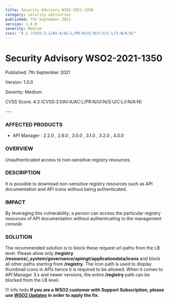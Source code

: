 ```yaml
---
title: Security Advisory WSO2-2021-1350
category: security-advisories
published: 7th September 2021
version: 1.0.0
severity: Medium
cvss: "4.3 (CVSS:3.1/AV:A/AC:L/PR:N/UI:N/S:U/C:L/I:N/A:N)"
---
```


# Security Advisory WSO2-2021-1350

<p class="doc-info">Published: 7th September 2021</p>
<p class="doc-info">Version: 1.0.0</p>
<p class="doc-info">Severity: Medium</p>
<p class="doc-info">CVSS Score: 4.3 (CVSS:3.1/AV:A/AC:L/PR:N/UI:N/S:U/C:L/I:N/A:N)</p>
---

### AFFECTED PRODUCTS
* API Manager : 2.2.0 , 2.6.0 , 3.0.0 , 3.1.0 , 3.2.0 , 4.0.0


### OVERVIEW
Unauthenticated access to non-sensitive registry resources.


### DESCRIPTION
It is possible to download non-sensitive registry resources such as API documentation and API icons without being authenticated.


### IMPACT
By leveraging this vulnerability, a person can access the particular registry resources of API documentation without authenticating to the management console.


### SOLUTION
The recommended solution is to block these request url paths from the LB level. Please allow only **/registry /resource/_system/governance/apimgt/applicationdata/icons** and block all other paths starting from **/registry**. The Icon path is used to display thumbnail icons in APIs hence it is required to be allowed. When it comes to API Manager 3.x and newer versions, the entire **/registry** path can be blocked from the LB level.


!!! info todo
    **If you are a WSO2 customer with Support Subscription, please use [WSO2 Updates](https://wso2.com/updates/) in order to apply the fix.**
